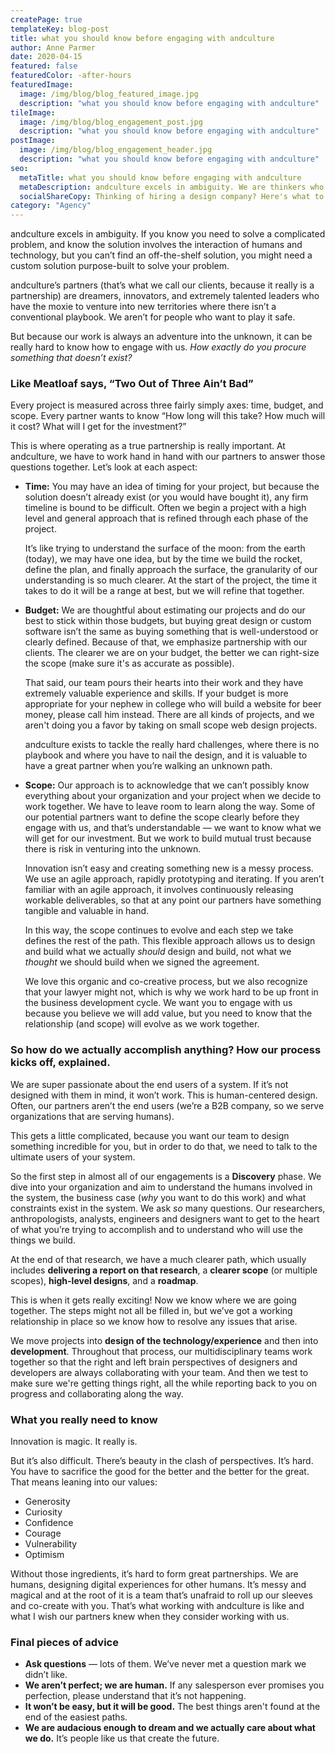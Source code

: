 ```yaml
---
createPage: true
templateKey: blog-post
title: what you should know before engaging with andculture
author: Anne Parmer
date: 2020-04-15
featured: false
featuredColor: -after-hours
featuredImage:
  image: /img/blog/blog_featured_image.jpg
  description: "what you should know before engaging with andculture"
tileImage:
  image: /img/blog/blog_engagement_post.jpg
  description: "what you should know before engaging with andculture"
postImage:
  image: /img/blog/blog_engagement_header.jpg
  description: "what you should know before engaging with andculture"
seo:
  metaTitle: what you should know before engaging with andculture
  metaDescription: andculture excels in ambiguity. We are thinkers who often venture into the unknown. We aren’t for people who want to play it safe.
  socialShareCopy: Thinking of hiring a design company? Here's what to expect — and how to have a successful relationship.
category: "Agency"
---
```

andculture excels in ambiguity. If you know you need to solve a complicated problem, and know the solution involves the interaction of humans and technology, but you can’t find an off-the-shelf solution, you might need a custom solution purpose-built to solve your problem.

andculture’s partners (that’s what we call our clients, because it really is a partnership) are dreamers, innovators, and extremely talented leaders who have the moxie to venture into new territories where there isn’t a conventional playbook. We aren’t for people who want to play it safe.

But because our work is always an adventure into the unknown, it can be really hard to know how to engage with us. *How exactly do you procure something that doesn’t exist?*

### Like Meatloaf says, “Two Out of Three Ain’t Bad”
Every project is measured across three fairly simply axes: time, budget, and scope. Every partner wants to know “How long will this take? How much will it cost? What will I get for the investment?”

This is where operating as a true partnership is really important. At andculture, we have to work hand in hand with our partners to answer those questions together. Let’s look at each aspect:

* **Time:** You may have an idea of timing for your project, but because the solution doesn’t already exist (or you would have bought it), any firm timeline is bound to be difficult. Often we begin a project with a high level and general approach that is refined through each phase of the project.

    It’s like trying to understand the surface of the moon: from the earth (today), we may have one idea, but by the time we build the rocket, define the plan, and finally approach the surface, the granularity of our understanding is so much clearer. At the start of the project, the time it takes to do it will be a range at best, but we will refine that together.
* **Budget:** We are thoughtful about estimating our projects and do our best to stick within those budgets, but buying great design or custom software isn’t the same as buying something that is well-understood or clearly defined. Because of that, we emphasize partnership with our clients. The clearer we are on your budget, the better we can right-size the scope (make sure it's as accurate as possible).

    That said, our team pours their hearts into their work and they have extremely valuable experience and skills. If your budget is more appropriate for your nephew in college who will build a website for beer money, please call him instead. There are all kinds of projects, and we aren't doing you a favor by taking on small scope web design projects.

    andculture exists to tackle the really hard challenges, where there is no playbook and where you have to nail the design, and it is valuable to have a great partner when you’re walking an unknown path.
* **Scope:** Our approach is to acknowledge that we can’t possibly know everything about your organization and your project when we decide to work together. We have to leave room to learn along the way. Some of our potential partners want to define the scope clearly before they engage with us, and that’s understandable &mdash; we want to know what we will get for our investment. But we work to build mutual trust because there is risk in venturing into the unknown.

    Innovation isn’t easy and creating something new is a messy process. We use an agile approach, rapidly prototyping and iterating. If you aren’t familiar with an agile approach, it involves continuously releasing workable deliverables, so that at any point our partners have something tangible and valuable in hand.

    In this way, the scope continues to evolve and each step we take defines the rest of the path. This flexible approach allows us to design and build what we actually *should* design and build, not what we *thought* we should build when we signed the agreement.

    We love this organic and co-creative process, but we also recognize that your lawyer might not, which is why we work hard to be up front in the business development cycle. We want you to engage with us because you believe we will add value, but you need to know that the relationship (and scope) will evolve as we work together.

### So how do we actually accomplish anything? How our process kicks off, explained.
We are super passionate about the end users of a system. If it’s not designed with them in mind, it won’t work. This is human-centered design. Often, our partners aren’t the end users (we’re a B2B company, so we serve organizations that are serving humans).

This gets a little complicated, because you want our team to design something incredible for you, but in order to do that, we need to talk to the ultimate users of your system.

So the first step in almost all of our engagements is a **Discovery** phase. We dive into your organization and aim to understand the humans involved in the system, the business case (*why* you want to do this work) and what constraints exist in the system. We ask *so* many questions. Our researchers, anthropologists, analysts, engineers and designers want to get to the heart of what you’re trying to accomplish and to understand who will use the things we build.

At the end of that research, we have a much clearer path, which usually includes **delivering a report on that research**, a **clearer scope** (or multiple scopes), **high-level designs**, and a **roadmap**.

This is when it gets really exciting! Now we know where we are going together. The steps might not all be filled in, but we’ve got a working relationship in place so we know how to resolve any issues that arise.

We move projects into **design of the technology/experience** and then into **development**. Throughout that process, our multidisciplinary teams work together so that the right and left brain perspectives of designers and developers are always collaborating with your team. And then we test to make sure we're getting things right, all the while reporting back to you on progress and collaborating along the way.

### What you really need to know
Innovation is magic. It really is.

But it’s also difficult. There’s beauty in the clash of perspectives. It’s hard. You have to sacrifice the good for the better and the better for the great. That means leaning into our values:

* Generosity
* Curiosity
* Confidence
* Courage
* Vulnerability
* Optimism

Without those ingredients, it’s hard to form great partnerships. We are humans, designing digital experiences for other humans. It’s messy and magical and at the root of it is a team that’s unafraid to roll up our sleeves and co-create with you. That’s what working with andculture is like and what I wish our partners knew when they consider working with us.

### Final pieces of advice

* **Ask questions** &mdash; lots of them. We’ve never met a question mark we didn’t like.
* **We aren’t perfect; we are human.** If any salesperson ever promises you perfection, please understand that it’s not happening.
* **It won’t be easy, but it will be good.** The best things aren't found at the end of the easiest paths.
* **We are audacious enough to dream and we actually care about what we do.** It’s people like us that create the future.
